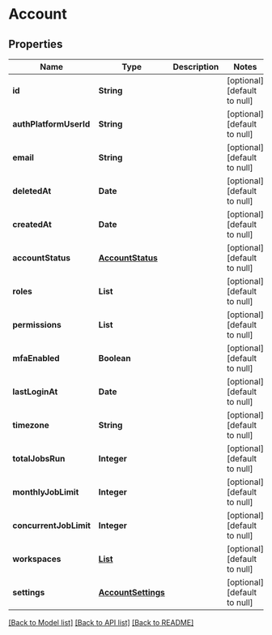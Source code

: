 # Account
## Properties

| Name | Type | Description | Notes |
|------------ | ------------- | ------------- | -------------|
| **id** | **String** |  | [optional] [default to null] |
| **authPlatformUserId** | **String** |  | [optional] [default to null] |
| **email** | **String** |  | [optional] [default to null] |
| **deletedAt** | **Date** |  | [optional] [default to null] |
| **createdAt** | **Date** |  | [optional] [default to null] |
| **accountStatus** | [**AccountStatus**](AccountStatus.md) |  | [optional] [default to null] |
| **roles** | **List** |  | [optional] [default to null] |
| **permissions** | **List** |  | [optional] [default to null] |
| **mfaEnabled** | **Boolean** |  | [optional] [default to null] |
| **lastLoginAt** | **Date** |  | [optional] [default to null] |
| **timezone** | **String** |  | [optional] [default to null] |
| **totalJobsRun** | **Integer** |  | [optional] [default to null] |
| **monthlyJobLimit** | **Integer** |  | [optional] [default to null] |
| **concurrentJobLimit** | **Integer** |  | [optional] [default to null] |
| **workspaces** | [**List**](Workspace.md) |  | [optional] [default to null] |
| **settings** | [**AccountSettings**](AccountSettings.md) |  | [optional] [default to null] |

[[Back to Model list]](../README.md#documentation-for-models) [[Back to API list]](../README.md#documentation-for-api-endpoints) [[Back to README]](../README.md)

